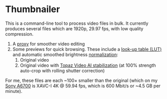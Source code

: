 # Thumbnailer

This is a command-line tool to process video files in bulk. It currently produces several files which are 1920p, 29.97 fps, with low quality compression. 

1. A [proxy](https://helpx.adobe.com/after-effects/using/footage-items.html#placeholders_and_proxies) for smoother video editing
2. Some previews for quick browsing. These include a [look-up table (LUT)](https://en.wikipedia.org/wiki/3D_lookup_table) and automatic smoothed brightness [normalization](https://ffmpeg.org/ffmpeg-filters.html#normalize):
   1. Original video
   2. Original video with [Topaz Video AI stabilization](https://docs.topazlabs.com/video-ai/filters/stabilization) (at 100% strength auto-crop with rolling shutter correction)

For me, these files are each ~100× smaller than the original (which on my [Sony A6700](https://www.sony.com/electronics/support/e-mount-body-ilce-6000-series/ilce-6700/specifications) is XAVC-I 4K @ 59.94 fps, which is 600 Mbit/s or ~4.5 GB per minute).
